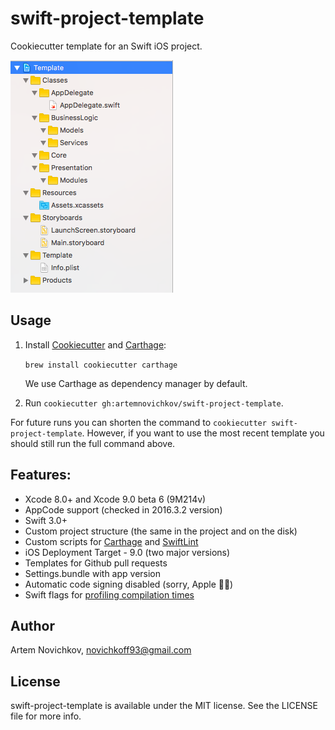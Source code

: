 # swift-project-template
Cookiecutter template for an Swift iOS project.

![swift-project-template](img/example.png)

## Usage
1. Install [Cookiecutter](https://github.com/audreyr/cookiecutter) and [Carthage](https://github.com/Carthage/Carthage):
   
   `brew install cookiecutter carthage`
   
   We use Carthage as dependency manager by default.
    
2. Run `cookiecutter gh:artemnovichkov/swift-project-template`.

For future runs you can shorten the command to `cookiecutter swift-project-template`. However, if you want to use the most recent template you should still run the full command above.

## Features:
* Xcode 8.0+ and Xcode 9.0 beta 6 (9M214v)
* AppCode support (checked in 2016.3.2 version)
* Swift 3.0+
* Custom project structure (the same in the project and on the disk)
* Custom scripts for [Carthage](https://github.com/Carthage/Carthage) and [SwiftLint](https://github.com/realm/SwiftLint)
* iOS Deployment Target - 9.0 (two major versions)
* Templates for Github pull requests
* Settings.bundle with app version
* Automatic code signing disabled (sorry, Apple 🤷‍♂️)
* Swift flags for [profiling compilation times](https://github.com/RobertGummesson/BuildTimeAnalyzer-for-Xcode)

## Author

Artem Novichkov, novichkoff93@gmail.com

## License

swift-project-template is available under the MIT license. See the LICENSE file for more info.
